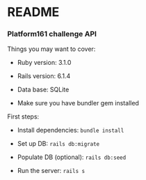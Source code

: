 # README

### Platform161 challenge API

Things you may want to cover:

* Ruby version: 3.1.0

* Rails version: 6.1.4

* Data base: SQLite

* Make sure you have bundler gem installed

First steps:

* Install dependencies: `bundle install`

* Set up DB: `rails db:migrate`

* Populate DB (optional): `rails db:seed`

* Run the server: `rails s`
